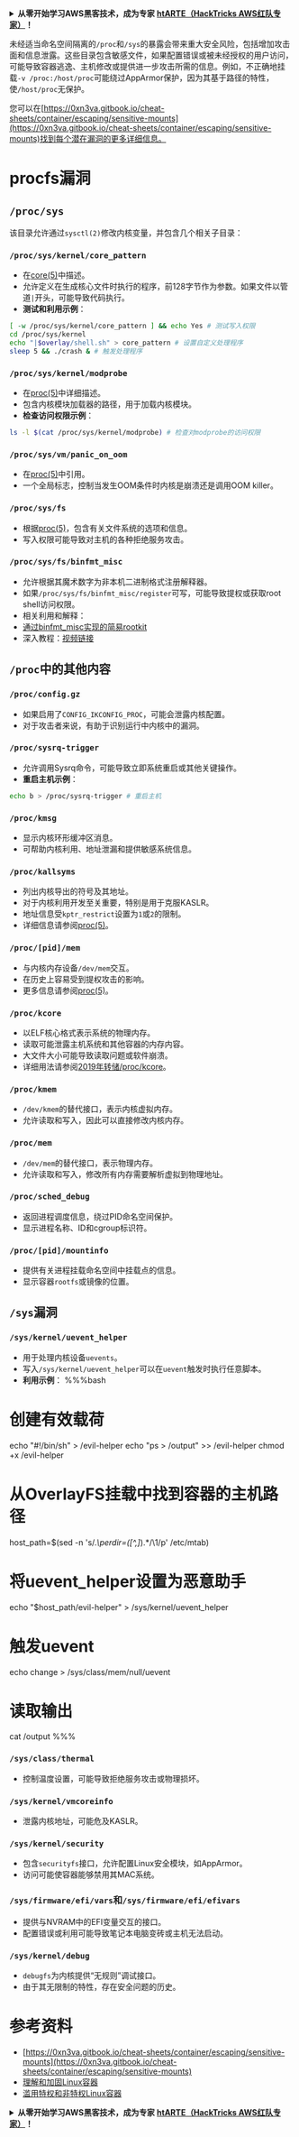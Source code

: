 <details>

<summary><strong>从零开始学习AWS黑客技术，成为专家</strong> <a href="https://training.hacktricks.xyz/courses/arte"><strong>htARTE（HackTricks AWS红队专家）</strong></a><strong>！</strong></summary>

支持HackTricks的其他方式：

* 如果您想在HackTricks中看到您的**公司广告**或**下载PDF格式的HackTricks**，请查看[**订阅计划**](https://github.com/sponsors/carlospolop)!
* 获取[**官方PEASS & HackTricks周边产品**](https://peass.creator-spring.com)
* 探索[**PEASS家族**](https://opensea.io/collection/the-peass-family)，我们的独家[**NFTs**](https://opensea.io/collection/the-peass-family)
* **加入** 💬 [**Discord群**](https://discord.gg/hRep4RUj7f) 或 [**电报群**](https://t.me/peass) 或在**Twitter**上关注我 🐦 [**@carlospolopm**](https://twitter.com/carlospolopm)**。**
* 通过向[**HackTricks**](https://github.com/carlospolop/hacktricks)和[**HackTricks Cloud**](https://github.com/carlospolop/hacktricks-cloud) github仓库提交PR来分享您的黑客技巧。

</details>


未经适当命名空间隔离的`/proc`和`/sys`的暴露会带来重大安全风险，包括增加攻击面和信息泄露。这些目录包含敏感文件，如果配置错误或被未经授权的用户访问，可能导致容器逃逸、主机修改或提供进一步攻击所需的信息。例如，不正确地挂载`-v /proc:/host/proc`可能绕过AppArmor保护，因为其基于路径的特性，使`/host/proc`无保护。

您可以在[https://0xn3va.gitbook.io/cheat-sheets/container/escaping/sensitive-mounts](https://0xn3va.gitbook.io/cheat-sheets/container/escaping/sensitive-mounts)找到每个潜在漏洞的更多详细信息。

# procfs漏洞

## `/proc/sys`
该目录允许通过`sysctl(2)`修改内核变量，并包含几个相关子目录：

### **`/proc/sys/kernel/core_pattern`**
- 在[core(5)](https://man7.org/linux/man-pages/man5/core.5.html)中描述。
- 允许定义在生成核心文件时执行的程序，前128字节作为参数。如果文件以管道`|`开头，可能导致代码执行。
- **测试和利用示例**：
```bash
[ -w /proc/sys/kernel/core_pattern ] && echo Yes # 测试写入权限
cd /proc/sys/kernel
echo "|$overlay/shell.sh" > core_pattern # 设置自定义处理程序
sleep 5 && ./crash & # 触发处理程序
```

### **`/proc/sys/kernel/modprobe`**
- 在[proc(5)](https://man7.org/linux/man-pages/man5/proc.5.html)中详细描述。
- 包含内核模块加载器的路径，用于加载内核模块。
- **检查访问权限示例**：
```bash
ls -l $(cat /proc/sys/kernel/modprobe) # 检查对modprobe的访问权限
```

### **`/proc/sys/vm/panic_on_oom`**
- 在[proc(5)](https://man7.org/linux/man-pages/man5/proc.5.html)中引用。
- 一个全局标志，控制当发生OOM条件时内核是崩溃还是调用OOM killer。

### **`/proc/sys/fs`**
- 根据[proc(5)](https://man7.org/linux/man-pages/man5/proc.5.html)，包含有关文件系统的选项和信息。
- 写入权限可能导致对主机的各种拒绝服务攻击。

### **`/proc/sys/fs/binfmt_misc`**
- 允许根据其魔术数字为非本机二进制格式注册解释器。
- 如果`/proc/sys/fs/binfmt_misc/register`可写，可能导致提权或获取root shell访问权限。
- 相关利用和解释：
- [通过binfmt_misc实现的简易rootkit](https://github.com/toffan/binfmt_misc)
- 深入教程：[视频链接](https://www.youtube.com/watch?v=WBC7hhgMvQQ)

## `/proc`中的其他内容

### **`/proc/config.gz`**
- 如果启用了`CONFIG_IKCONFIG_PROC`，可能会泄露内核配置。
- 对于攻击者来说，有助于识别运行中内核中的漏洞。

### **`/proc/sysrq-trigger`**
- 允许调用Sysrq命令，可能导致立即系统重启或其他关键操作。
- **重启主机示例**：
```bash
echo b > /proc/sysrq-trigger # 重启主机
```

### **`/proc/kmsg`**
- 显示内核环形缓冲区消息。
- 可帮助内核利用、地址泄漏和提供敏感系统信息。

### **`/proc/kallsyms`**
- 列出内核导出的符号及其地址。
- 对于内核利用开发至关重要，特别是用于克服KASLR。
- 地址信息受`kptr_restrict`设置为`1`或`2`的限制。
- 详细信息请参阅[proc(5)](https://man7.org/linux/man-pages/man5/proc.5.html)。

### **`/proc/[pid]/mem`**
- 与内核内存设备`/dev/mem`交互。
- 在历史上容易受到提权攻击的影响。
- 更多信息请参阅[proc(5)](https://man7.org/linux/man-pages/man5/proc.5.html)。

### **`/proc/kcore`**
- 以ELF核心格式表示系统的物理内存。
- 读取可能泄露主机系统和其他容器的内存内容。
- 大文件大小可能导致读取问题或软件崩溃。
- 详细用法请参阅[2019年转储/proc/kcore](https://schlafwandler.github.io/posts/dumping-/proc/kcore/)。

### **`/proc/kmem`**
- `/dev/kmem`的替代接口，表示内核虚拟内存。
- 允许读取和写入，因此可以直接修改内核内存。

### **`/proc/mem`**
- `/dev/mem`的替代接口，表示物理内存。
- 允许读取和写入，修改所有内存需要解析虚拟到物理地址。

### **`/proc/sched_debug`**
- 返回进程调度信息，绕过PID命名空间保护。
- 显示进程名称、ID和cgroup标识符。

### **`/proc/[pid]/mountinfo`**
- 提供有关进程挂载命名空间中挂载点的信息。
- 显示容器`rootfs`或镜像的位置。

## `/sys`漏洞

### **`/sys/kernel/uevent_helper`**
- 用于处理内核设备`uevents`。
- 写入`/sys/kernel/uevent_helper`可以在`uevent`触发时执行任意脚本。
- **利用示例**：
%%%bash
# 创建有效载荷
echo "#!/bin/sh" > /evil-helper
echo "ps > /output" >> /evil-helper
chmod +x /evil-helper
# 从OverlayFS挂载中找到容器的主机路径
host_path=$(sed -n 's/.*\perdir=\([^,]*\).*/\1/p' /etc/mtab)
# 将uevent_helper设置为恶意助手
echo "$host_path/evil-helper" > /sys/kernel/uevent_helper
# 触发uevent
echo change > /sys/class/mem/null/uevent
# 读取输出
cat /output
%%%

### **`/sys/class/thermal`**
- 控制温度设置，可能导致拒绝服务攻击或物理损坏。

### **`/sys/kernel/vmcoreinfo`**
- 泄露内核地址，可能危及KASLR。

### **`/sys/kernel/security`**
- 包含`securityfs`接口，允许配置Linux安全模块，如AppArmor。
- 访问可能使容器能够禁用其MAC系统。

### **`/sys/firmware/efi/vars`和`/sys/firmware/efi/efivars`**
- 提供与NVRAM中的EFI变量交互的接口。
- 配置错误或利用可能导致笔记本电脑变砖或主机无法启动。

### **`/sys/kernel/debug`**
- `debugfs`为内核提供“无规则”调试接口。
- 由于其无限制的特性，存在安全问题的历史。

# 参考资料
* [https://0xn3va.gitbook.io/cheat-sheets/container/escaping/sensitive-mounts](https://0xn3va.gitbook.io/cheat-sheets/container/escaping/sensitive-mounts)
* [理解和加固Linux容器](https://research.nccgroup.com/wp-content/uploads/2020/07/ncc\_group\_understanding\_hardening\_linux\_containers-1-1.pdf)
* [滥用特权和非特权Linux容器](https://www.nccgroup.com/globalassets/our-research/us/whitepapers/2016/june/container\_whitepaper.pdf)


<details>

<summary><strong>从零开始学习AWS黑客技术，成为专家</strong> <a href="https://training.hacktricks.xyz/courses/arte"><strong>htARTE（HackTricks AWS红队专家）</strong></a><strong>！</strong></summary>

支持HackTricks的其他方式：

* 如果您想在HackTricks中看到您的**公司广告**或**下载PDF格式的HackTricks**，请查看[**订阅计划**](https://github.com/sponsors/carlospolop)!
* 获取[**官方PEASS & HackTricks周边产品**](https://peass.creator-spring.com)
* 探索[**PEASS家族**](https://opensea.io/collection/the-peass-family)，我们的独家[**NFTs**](https://opensea.io/collection/the-peass-family)
* **加入** 💬 [**Discord群**](https://discord.gg/hRep4RUj7f) 或 [**电报群**](https://t.me/peass) 或在**Twitter**上关注我 🐦 [**@carlospolopm**](https://twitter.com/carlospolopm)**。**
* 通过向[**HackTricks**](https://github.com/carlospolop/hacktricks)和[**HackTricks Cloud**](https://github.com/carlospolop/hacktricks-cloud) github仓库提交PR来分享您的黑客技巧。

</details>
